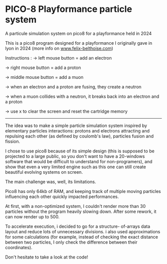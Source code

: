 # PICO-8 Playformance particle system
A particule simulation system on pico8 for a playformance held in 2024

This is a pico8 program designed for a playformance I originally gave in lyon in 2024 (more info on www.felix-belthoise.com)

Instructions :
-> left mouse button = add an electron

-> right mouse button = add a proton

-> middle mouse button = add a muon

-> when an electron and a proton are fusing, they create a neutron

-> when a muon collides with a neutron, it breaks back into an electron and a proton

-> use x to clear the screen and reset the cartridge memory

----

The idea was to make a simple particle simulation system inspired by elementary particles interactions: protons and electrons attracting and repulsing each other (as defined by coulomb's law), particles fusion and fission.

I chose to use pico8 because of its simple design (this is supposed to be projected to a large public, so you don't want to have a 20-windows software that would be difficult to understand for non-programers), and show that even a very limited engine such as this one can still create beautiful evolving systems on screen.

The main challenge was, well, its limitations.

Pico8 has only 64kb of RAM, and keeping track of multiple moving particles influencing each other quickly impacted performances.

At first, with a non-optimized system, I couldn't render more than 30 particles without the program heavily slowing down. After some rework, it can now render up to 500.

To accelerate execution, i decided to go for a structure- of-arrays data layout and reduce lots of unnecessary divisions. i also used approximations for some calculations (for example, instead of checking the exact distance between two particles, I only check the difference between their coordinates).

Don't hesitate to take a look at the code!
